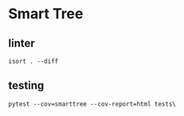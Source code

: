 # Smart Tree

## linter
```commandline
isort . --diff
```

## testing
```commandline
pytest --cov=smarttree --cov-report=html tests\
```
